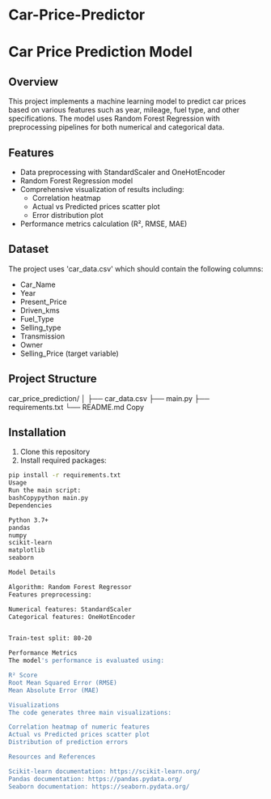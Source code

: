 # Car-Price-Predictor

# Car Price Prediction Model

## Overview
This project implements a machine learning model to predict car prices based on various features such as year, mileage, fuel type, and other specifications. The model uses Random Forest Regression with preprocessing pipelines for both numerical and categorical data.

## Features
- Data preprocessing with StandardScaler and OneHotEncoder
- Random Forest Regression model
- Comprehensive visualization of results including:
  - Correlation heatmap
  - Actual vs Predicted prices scatter plot
  - Error distribution plot
- Performance metrics calculation (R², RMSE, MAE)

## Dataset
The project uses 'car_data.csv' which should contain the following columns:
- Car_Name
- Year
- Present_Price
- Driven_kms
- Fuel_Type
- Selling_type
- Transmission
- Owner
- Selling_Price (target variable)

## Project Structure
car_price_prediction/
│
├── car_data.csv
├── main.py
├── requirements.txt
└── README.md
Copy
## Installation
1. Clone this repository
2. Install required packages:
```bash
pip install -r requirements.txt
Usage
Run the main script:
bashCopypython main.py
Dependencies

Python 3.7+
pandas
numpy
scikit-learn
matplotlib
seaborn

Model Details

Algorithm: Random Forest Regressor
Features preprocessing:

Numerical features: StandardScaler
Categorical features: OneHotEncoder


Train-test split: 80-20

Performance Metrics
The model's performance is evaluated using:

R² Score
Root Mean Squared Error (RMSE)
Mean Absolute Error (MAE)

Visualizations
The code generates three main visualizations:

Correlation heatmap of numeric features
Actual vs Predicted prices scatter plot
Distribution of prediction errors

Resources and References

Scikit-learn documentation: https://scikit-learn.org/
Pandas documentation: https://pandas.pydata.org/
Seaborn documentation: https://seaborn.pydata.org/

